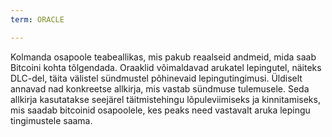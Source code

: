 ```yaml
---
term: ORACLE

---
```

Kolmanda osapoole teabeallikas, mis pakub reaalseid andmeid, mida saab Bitcoini kohta tõlgendada. Oraaklid võimaldavad arukatel lepingutel, näiteks DLC-del, täita välistel sündmustel põhinevaid lepingutingimusi. Üldiselt annavad nad konkreetse allkirja, mis vastab sündmuse tulemusele. Seda allkirja kasutatakse seejärel täitmistehingu lõpuleviimiseks ja kinnitamiseks, mis saadab bitcoinid osapoolele, kes peaks need vastavalt aruka lepingu tingimustele saama.